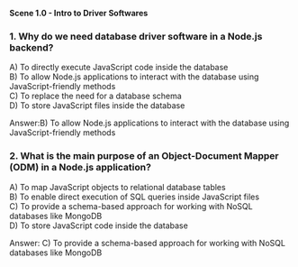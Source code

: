**Scene 1.0 - Intro to Driver Softwares**

### **1. Why do we need database driver software in a Node.js backend?**

A) To directly execute JavaScript code inside the database  
B) To allow Node.js applications to interact with the database using JavaScript-friendly methods  
C) To replace the need for a database schema  
D) To store JavaScript files inside the database

Answer:B) To allow Node.js applications to interact with the database using JavaScript-friendly methods

### **2. What is the main purpose of an Object-Document Mapper (ODM) in a Node.js application?**

A) To map JavaScript objects to relational database tables  
B) To enable direct execution of SQL queries inside JavaScript files  
C) To provide a schema-based approach for working with NoSQL databases like MongoDB  
D) To store JavaScript code inside the database

Answer: C) To provide a schema-based approach for working with NoSQL databases like MongoDB




